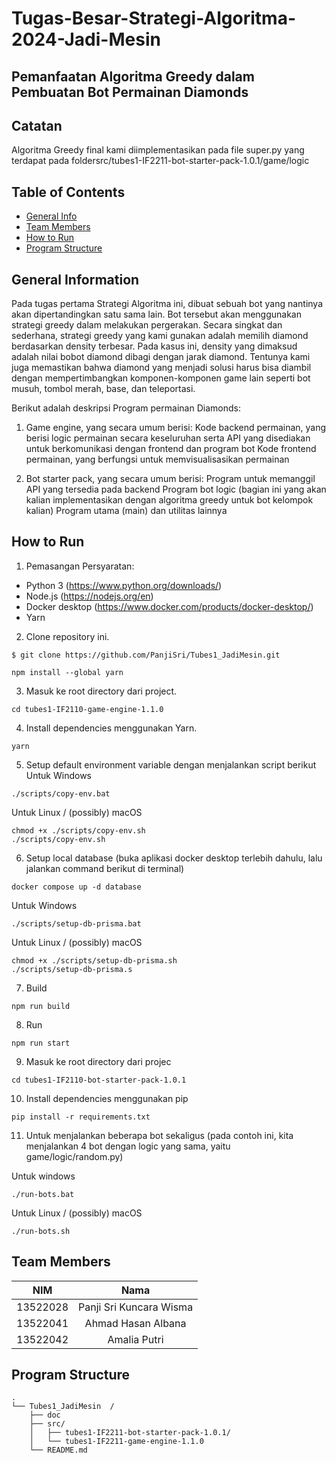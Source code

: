 # Tugas-Besar-Strategi-Algoritma-2024-Jadi-Mesin

## Pemanfaatan Algoritma Greedy dalam Pembuatan Bot Permainan Diamonds

## Catatan

Algoritma Greedy final kami diimplementasikan pada file super.py yang terdapat pada foldersrc/tubes1-IF2211-bot-starter-pack-1.0.1/game/logic

## Table of Contents

- [General Info](#general-information)
- [Team Members](#team-members)
- [How to Run](#how-to-run)
- [Program Structure](#program-structure)

## General Information

Pada tugas pertama Strategi Algoritma ini, dibuat sebuah bot yang nantinya akan dipertandingkan satu sama lain. Bot tersebut akan menggunakan strategi greedy dalam melakukan pergerakan. Secara singkat dan sederhana, strategi greedy yang kami gunakan adalah memilih diamond berdasarkan density terbesar. Pada kasus ini, density yang dimaksud adalah nilai bobot diamond dibagi dengan jarak diamond. Tentunya kami juga memastikan bahwa diamond yang menjadi solusi harus bisa diambil dengan mempertimbangkan komponen-komponen game lain seperti bot musuh, tombol merah, base, dan teleportasi.

Berikut adalah deskripsi Program permainan Diamonds:

1. Game engine, yang secara umum berisi:
   Kode backend permainan, yang berisi logic permainan secara keseluruhan serta API yang disediakan untuk berkomunikasi dengan frontend dan program bot
   Kode frontend permainan, yang berfungsi untuk memvisualisasikan permainan

2. Bot starter pack, yang secara umum berisi:
   Program untuk memanggil API yang tersedia pada backend
   Program bot logic (bagian ini yang akan kalian implementasikan dengan algoritma greedy untuk bot kelompok kalian)
   Program utama (main) dan utilitas lainnya

## How to Run

1. Pemasangan Persyaratan:

- Python 3 (https://www.python.org/downloads/)
- Node.js (https://nodejs.org/en)
- Docker desktop (https://www.docker.com/products/docker-desktop/)
- Yarn

2. Clone repository ini.

```
$ git clone https://github.com/PanjiSri/Tubes1_JadiMesin.git
```

```
npm install --global yarn
```

3. Masuk ke root directory dari project.

```
cd tubes1-IF2110-game-engine-1.1.0
```

4. Install dependencies menggunakan Yarn.

```
yarn
```

5. Setup default environment variable dengan menjalankan script berikut
   Untuk Windows

```
./scripts/copy-env.bat
```

Untuk Linux / (possibly) macOS

```
chmod +x ./scripts/copy-env.sh
./scripts/copy-env.sh
```

6.  Setup local database (buka aplikasi docker desktop terlebih dahulu, lalu jalankan command berikut di terminal)

```
docker compose up -d database
```

Untuk Windows

```
./scripts/setup-db-prisma.bat
```

Untuk Linux / (possibly) macOS

```
chmod +x ./scripts/setup-db-prisma.sh
./scripts/setup-db-prisma.s
```

7. Build

```
npm run build
```

8. Run

```
npm run start
```

9. Masuk ke root directory dari projec

```
cd tubes1-IF2110-bot-starter-pack-1.0.1
```

10. Install dependencies menggunakan pip

```
pip install -r requirements.txt
```

11. Untuk menjalankan beberapa bot sekaligus (pada contoh ini, kita menjalankan 4 bot dengan logic yang sama, yaitu game/logic/random.py)

Untuk windows

```
./run-bots.bat
```

Untuk Linux / (possibly) macOS

```
./run-bots.sh
```

## Team Members

| **NIM**  |        **Nama**         |
| :------: | :---------------------: |
| 13522028 | Panji Sri Kuncara Wisma |
| 13522041 |   Ahmad Hasan Albana    |
| 13522042 |      Amalia Putri       |

## Program Structure

```
.
└── Tubes1_JadiMesin  /
    ├── doc
    ├── src/
    │   ├── tubes1-IF2211-bot-starter-pack-1.0.1/
    │   └── tubes1-IF2211-game-engine-1.1.0
    └── README.md
```
